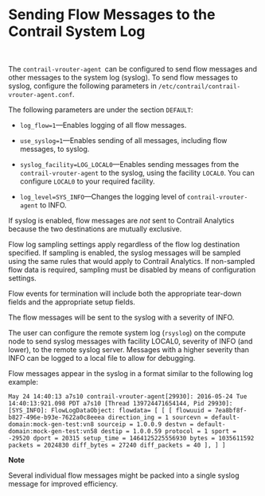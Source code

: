 # Sending Flow Messages to the Contrail System Log

 

The `contrail-vrouter-agent `can be configured to send flow messages and
other messages to the system log (syslog). To send flow messages to
syslog, configure the following parameters in
`/etc/contrail/contrail-vrouter-agent.conf`.

The following parameters are under the section `DEFAULT`:

-   `log_flow=1`—Enables logging of all flow messages.

-   `use_syslog=1`—Enables sending of all messages, including flow
    messages, to syslog.

-   `syslog_facility=LOG_LOCAL0`—Enables sending messages from the
    `contrail-vrouter-agent` to the syslog, using the facility `LOCAL0`.
    You can configure `LOCAL0` to your required facility.

-   `log_level=SYS_INFO`—Changes the logging level of
    `contrail-vrouter-agent` to INFO.

If syslog is enabled, flow messages are *not* sent to Contrail Analytics
because the two destinations are mutually exclusive.

Flow log sampling settings apply regardless of the flow log destination
specified. If sampling is enabled, the syslog messages will be sampled
using the same rules that would apply to Contrail Analytics. If
non-sampled flow data is required, sampling must be disabled by means of
configuration settings.

Flow events for termination will include both the appropriate tear-down
fields and the appropriate setup fields.

The flow messages will be sent to the syslog with a severity of INFO.

The user can configure the remote system log (`rsyslog`) on the compute
node to send syslog messages with facility LOCAL0, severity of INFO (and
lower), to the remote syslog server. Messages with a higher severity
than INFO can be logged to a local file to allow for debugging.

Flow messages appear in the syslog in a format similar to the following
log example:

`May 24 14:40:13 a7s10 contrail-vrouter-agent[29930]: 2016-05-24 Tue 14:40:13:921.098 PDT a7s10 [Thread 139724471654144, Pid 29930]: [SYS_INFO]: FlowLogDataObject: flowdata= [ [ [ flowuuid = 7ea8bf8f-b827-496e-b93e-7622a0c8eeea direction_ing = 1 sourcevn = default-domain:mock-gen-test:vn8 sourceip = 1.0.0.9 destvn = default-domain:mock-gen-test:vn58 destip = 1.0.0.59 protocol = 1 sport = -29520 dport = 20315 setup_time = 1464125225556930 bytes = 1035611592 packets = 2024830 diff_bytes = 27240 diff_packets = 40 ], ] ]`

**Note**

Several individual flow messages might be packed into a single syslog
message for improved efficiency.

 
